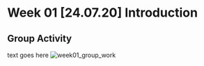# Week 01 [24.07.20] Introduction 

## Group Activity
text goes here
![week01_group_work](https://user-images.githubusercontent.com/68723248/88918545-f7b0fa00-d2ac-11ea-8366-ea64abe1795b.png)
